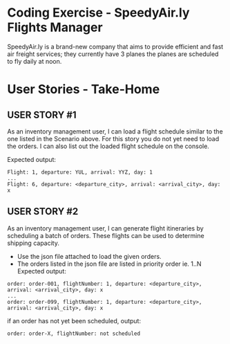 # Coding Exercise - SpeedyAir.ly Flights Manager

SpeedyAir.ly is a brand-new company that aims to provide efficient and fast air freight services; they currently
have 3 planes the planes are scheduled to fly daily at noon. 

# User Stories - Take-Home

## USER STORY #1
As an inventory management user, I can load a flight schedule similar to the one listed in the Scenario above. For
this story you do not yet need to load the orders. I can also list out the loaded flight schedule on the console.

Expected output:
```
Flight: 1, departure: YUL, arrival: YYZ, day: 1
...
Flight: 6, departure: <departure_city>, arrival: <arrival_city>, day: x
```

## USER STORY #2
As an inventory management user, I can generate flight itineraries by scheduling a batch of orders. These flights
can be used to determine shipping capacity.
- Use the json file attached to load the given orders.
- The orders listed in the json file are listed in priority order ie. 1..N
Expected output:
```
order: order-001, flightNumber: 1, departure: <departure_city>, arrival: <arrival_city>, day: x
...
order: order-099, flightNumber: 1, departure: <departure_city>, arrival: <arrival_city>, day: x
```
if an order has not yet been scheduled, output:
```
order: order-X, flightNumber: not scheduled
```
